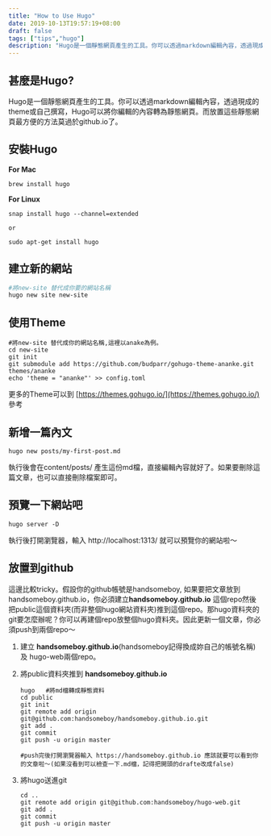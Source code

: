 ```yaml
---
title: "How to Use Hugo"
date: 2019-10-13T19:57:19+08:00
draft: false
tags: ["tips","hugo"]
description: "Hugo是一個靜態網頁產生的工具。你可以透過markdown編輯內容，透過現成的theme或自己撰寫，Hugo可以將你編輯的內容轉為靜態網頁。而放置這些靜態網頁最方便的方法莫過於github.io了"
---
```


## 甚麼是Hugo?
Hugo是一個靜態網頁產生的工具。你可以透過markdown編輯內容，透過現成的theme或自己撰寫，Hugo可以將你編輯的內容轉為靜態網頁。而放置這些靜態網頁最方便的方法莫過於github.io了。

## 安裝Hugo
**For Mac**
```shell
brew install hugo
```

**For Linux** 
```shell
snap install hugo --channel=extended

or 

sudo apt-get install hugo

```

## 建立新的網站

```sh
#將new-site 替代成你要的網站名稱
hugo new site new-site
```

## 使用Theme

```shell
#將new-site 替代成你的網站名稱,這裡以anake為例。
cd new-site
git init
git submodule add https://github.com/budparr/gohugo-theme-ananke.git themes/ananke
echo 'theme = "ananke"' >> config.toml
```
更多的Theme可以到 [https://themes.gohugo.io/](https://themes.gohugo.io/) 參考

## 新增一篇內文
```shell
hugo new posts/my-first-post.md
```
執行後會在content/posts/ 產生這份md檔，直接編輯內容就好了。如果要刪除這篇文章，也可以直接刪除檔案即可。

## 預覽一下網站吧
```shell
hugo server -D
```
執行後打開瀏覽器，輸入 http://localhost:1313/ 就可以預覽你的網站啦～


## 放置到github
這邊比較tricky。假設你的github帳號是handsomeboy, 如果要把文章放到handsomeboy.github.io，你必須建立**handsomeboy.github.io** 這個repo然後把public這個資料夾(而非整個hugo網站資料夾)推到這個repo。那hugo資料夾的git要怎麼辦呢？你可以再建個repo放整個hugo資料夾。因此更新一個文章，你必須push到兩個repo～

1. 建立 **handsomeboy.github.io**(handsomeboy記得換成妳自己的帳號名稱) 及 hugo-web兩個repo。
2. 將public資料夾推到 **handsomeboy.github.io**
   ```shell
   hugo   #將md檔轉成靜態資料
   cd public
   git init
   git remote add origin git@github.com:handsomeboy/handsomeboy.github.io.git
   git add .
   git commit 
   git push -u origin master
   
   #push完後打開瀏覽器輸入 https://handsomeboy.github.io 應該就要可以看到你的文章啦～(如果沒看到可以檢查一下.md檔，記得把開頭的drafte改成false) 

   ```
   
3. 將hugo送進git
   ```shell
   cd ..
   git remote add origin git@github.com:handsomeboy/hugo-web.git
   git add .
   git commit 
   git push -u origin master
```